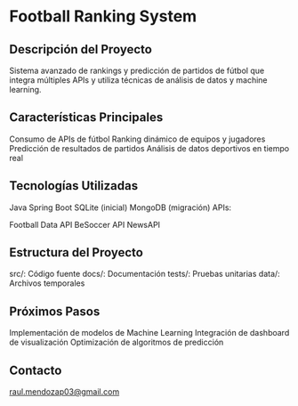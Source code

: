 # Football Ranking System

## Descripción del Proyecto
Sistema avanzado de rankings y predicción de partidos de fútbol que integra múltiples APIs y utiliza técnicas de análisis de datos y machine learning.

## Características Principales

Consumo de APIs de fútbol
Ranking dinámico de equipos y jugadores
Predicción de resultados de partidos
Análisis de datos deportivos en tiempo real

## Tecnologías Utilizadas

Java
Spring Boot
SQLite (inicial)
MongoDB (migración)
APIs:

Football Data API
BeSoccer API
NewsAPI



## Estructura del Proyecto

src/: Código fuente
docs/: Documentación
tests/: Pruebas unitarias
data/: Archivos temporales

## Próximos Pasos

Implementación de modelos de Machine Learning
Integración de dashboard de visualización
Optimización de algoritmos de predicción


## Contacto
raul.mendozap03@gmail.com


